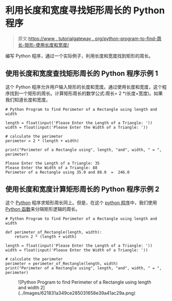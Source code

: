 # 利用长度和宽度寻找矩形周长的 Python 程序

> 原文:[https://www . tutorialgateway . org/python-program-to-find-周长-矩形-使用长度和宽度/](https://www.tutorialgateway.org/python-program-to-find-perimeter-of-a-rectangle-using-length-and-width/)

编写 Python 程序，通过一个实际例子，利用长度和宽度找到矩形的周长。

## 使用长度和宽度查找矩形周长的 Python 程序示例 1

这个 Python 程序允许用户输入矩形的长度和宽度。通过使用长度和宽度，这个程序找到一个矩形的周长。计算矩形周长的数学公式:周长= 2 *(长度+宽度)。如果我们知道长度和宽度。

```
# Python Program to find Perimeter of a Rectangle using length and width

length = float(input('Please Enter the Length of a Triangle: '))
width = float(input('Please Enter the Width of a Triangle: '))

# calculate the perimeter
perimeter = 2 * (length + width)

print("Perimeter of a Rectangle using", length, "and", width, " = ", perimeter)
```

```
Please Enter the Length of a Triangle: 35
Please Enter the Width of a Triangle: 88
Perimeter of a Rectangle using 35.0 and 88.0  =  246.0
```

## 使用长度和宽度计算矩形周长的 Python 程序示例 2

这个 [Python](https://www.tutorialgateway.org/python-tutorial/) 程序求矩形周长同上。但是，在这个 [python 程序](https://www.tutorialgateway.org/python-programming-examples/)中，我们使用 [Python 函数](https://www.tutorialgateway.org/functions-in-python/)来分隔矩形逻辑的周长。

```
# Python Program to find Perimeter of a Rectangle using length and width

def perimeter_of_Rectangle(length, width):
    return 2 * (length + width)

length = float(input('Please Enter the Length of a Triangle: '))
width = float(input('Please Enter the Width of a Triangle: '))

# calculate the perimeter
perimeter = perimeter_of_Rectangle(length, width)
print("Perimeter of a Rectangle using", length, "and", width, " = ", perimeter)
```

<figure class="wp-block-image">![Python Program to find Perimeter of a Rectangle using length and width 2](../Images/621831a349ce285031658e39a41ac29a.png)</figure>